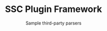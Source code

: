 ---
title: "SSC Plugin Framework"
subtitle: "Sample third-party parsers"
menu: Sample Plugins
type: onprem
git: https://github.com/fortify/sample-parser
documentation: /onprem/ssc-17-2-migration#plugin-framework
output: true
---